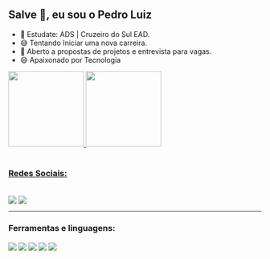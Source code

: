 ## Salve 🤙, eu sou o Pedro Luiz



- 🌱 Estudate: ADS | Cruzeiro do Sul EAD.
- 😅 Tentando Iniciar uma nova carreira.
- 🤝 Aberto a propostas de projetos e entrevista para vagas.
- 😄 Apaixonado por Tecnologia


<div>
  <a href='https://www.linkedin.com/in/imercyzl/' target='_blank'>
  <img height ='150em' src='https://github-readme-stats.vercel.app/api?username=iMercyzl&show_icons=true&theme=onedark'/>
  <img height ='150em' src='https://github-readme-stats.vercel.app/api/top-langs?username=iMercyzl&show_icons=true&theme=onedark&locale=en&layout=compact'/>
</div><br>
  <h3>Redes Sociais:</h3>
    <p algn='left'>
      <a href='https://img.shields.io/badge/LinkedIn-0077B5?style=for-the-badge&logo=linkedin&logoColor=white'
    </p>
  <div style='display: inline block'><br>
    <a href='https://www.linkedin.com/in/imercyzl/'><img align='center' alt'Linkedinlogo' src ='https://img.shields.io/badge/LinkedIn-0077B5?style=for-the-badge&logo=linkedin&logoColor=white' target='_blank'/></a>
    <a href='https://twitter.com/imercyzl'><img align='center' alt'Twitterlogo' src ='https://img.shields.io/badge/Twitter-1DA1F2?style=for-the-badge&logo=twitter&logoColor=white' target='_blank'/></a>
  </div>
  
  ---
  <h3>Ferramentas e linguagens:</h3>
  
  <div style='display: inline block'>
    <img align='center' alt'JavaScript' src ='https://img.shields.io/badge/JavaScript-F7DF1E?style=for-the-badge&logo=javascript&logoColor=black'/>
    <img align='center' alt'Html5' src ='https://img.shields.io/badge/HTML5-E34F26?style=for-the-badge&logo=html5&logoColor=white'/>
    <img align='center' alt'Css3' src ='https://img.shields.io/badge/CSS3-1572B6?style=for-the-badge&logo=css3&logoColor=white'/>
    <img align='center' alt'BootStrap' src ='https://img.shields.io/badge/Bootstrap-563D7C?style=for-the-badge&logo=bootstrap&logoColor=white'/>
    <img align='center' alt'Python' src ='https://icongr.am/devicon/python-original-wordmark.svg?size=128&color=currentColor'/>
    
  
  </div>
  
  
